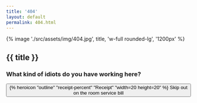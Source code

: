 ```yaml
---
title: '404'
layout: default
permalink: 404.html
---
```

{% image './src/assets/img/404.jpg', title, 'w-full rounded-lg', '1200px' %}
<div class="text-center w-full">
  <h2 class="m-0 text-4xl font-black leading-tight tracking-normal dark:text-gray-200 md:text-6xl mb-4">{{ title }}</h2>
  <h3 class="m-0 text-xl font-bold leading-tight tracking-normal dark:text-gray-200 md:text-2xl mb-6">
    What kind of idiots do you have working here?
  </h3>
  <div class="flex justify-center not-prose">
    <a href="/">
      <button class="flex flex-row items-start md:items-center font-semibold py-2 px-4 rounded-full text-white dark:text-gray-900 !bg-purple-600 dark:bg-purple-400 hover:bg-purple-500">
        <span class="pt-1 md:pt-0 mr-1">
          {% heroicon "outline" "receipt-percent" "Receipt" "width=20 height=20" %}
        </span>
        <span>Skip out on the room service bill</span>
      </button>
    </a>
  </div>
</div>
